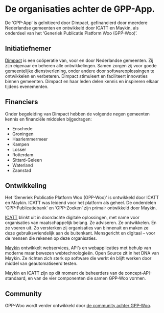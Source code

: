 
# De organisaties achter de GPP-App.

De ‘GPP-App’ is geïnitieerd door Dimpact, gefinancierd door meerdere Nederlandse gemeenten en ontwikkeld door ICATT en Maykin, als onderdeel van het ‘Generiek Publicatie Platform Woo (GPP-Woo)’.

## Initiatiefnemer
[Dimpact](https://www.dimpact.nl/) is een coöperatie van, voor en door Nederlandse gemeenten. Zij zijn eigenaar en beheren alle ontwikkelingen. Samen zorgen zij voor goede gemeentelijke dienstverlening, onder andere door softwareoplossingen te ontwikkelen en verbeteren. Dimpact stimuleert en faciliteert innovaties binnen gemeenten. Dimpact en haar leden delen kennis en inspireren elkaar tijdens evenementen.

## Financiers
Onder begeleiding van Dimpact hebben de volgende negen gemeenten kennis en financiële middelen bijgedragen:

- Enschede
- Groningen
- Haarlemmermeer
- Kampen
- Losser
- Rotterdam
- Sittard-Geleen
- Waterland
- Zaanstad



## Ontwikkeling
Het ‘Generiek Publicatie Platform Woo (GPP-Woo)’ is ontwikkeld door ICATT en Maykin. ICATT was leidend voor het platform als geheel. De onderdelen ‘GPP-Publicatiebank’ en ‘GPP-Zoeken’ zijn primair ontwikkeld door Maykin.

[ICATT](https://www.icatt.nl/) blinkt uit in doordachte digitale oplossingen, met name voor organisaties van maatschappelijk belang. Ze adviseren. Ze ontwikkelen. En ze voeren uit. Zo versterken zij organisaties van binnenuit en maken ze deze gebruiksvriendelijk aan de buitenkant. Mensgericht en digitaal – voor de mensen die rekenen op deze organisaties.

[Maykin](https://www.maykinmedia.nl/) ontwikkelt webservices, API’s en webapplicaties met behulp van moderne maar bewezen webtechnologieën. Open Source zit in het DNA van Maykin. Ze richten zich sterk op software die werkt én blijft werken door middel van geautomatiseerd testen.

Maykin en ICATT zijn op dit moment de beheerders van de concept-API-standaard, en van de vier componenten die samen GPP-Woo vormen.


## Community
GPP-Woo wordt verder ontwikkeld door [de community achter GPP-Woo](https://www.gpp-woo.nl/community).
